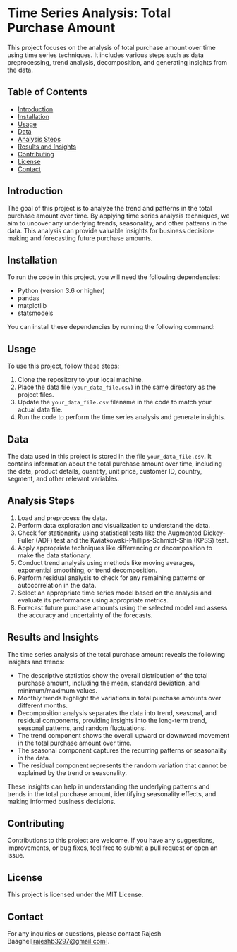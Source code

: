 # Time Series Analysis: Total Purchase Amount

This project focuses on the analysis of total purchase amount over time using time series techniques. It includes various steps such as data preprocessing, trend analysis, decomposition, and generating insights from the data.

## Table of Contents

- [Introduction](#introduction)
- [Installation](#installation)
- [Usage](#usage)
- [Data](#data)
- [Analysis Steps](#analysis-steps)
- [Results and Insights](#results-and-insights)
- [Contributing](#contributing)
- [License](#license)
- [Contact](#contact)

## Introduction

The goal of this project is to analyze the trend and patterns in the total purchase amount over time. By applying time series analysis techniques, we aim to uncover any underlying trends, seasonality, and other patterns in the data. This analysis can provide valuable insights for business decision-making and forecasting future purchase amounts.

## Installation

To run the code in this project, you will need the following dependencies:

- Python (version 3.6 or higher)
- pandas
- matplotlib
- statsmodels

You can install these dependencies by running the following command:

## Usage

To use this project, follow these steps:

1. Clone the repository to your local machine.
2. Place the data file (`your_data_file.csv`) in the same directory as the project files.
3. Update the `your_data_file.csv` filename in the code to match your actual data file.
4. Run the code to perform the time series analysis and generate insights.

## Data

The data used in this project is stored in the file `your_data_file.csv`. It contains information about the total purchase amount over time, including the date, product details, quantity, unit price, customer ID, country, segment, and other relevant variables.

## Analysis Steps

1. Load and preprocess the data.
2. Perform data exploration and visualization to understand the data.
3. Check for stationarity using statistical tests like the Augmented Dickey-Fuller (ADF) test and the Kwiatkowski-Phillips-Schmidt-Shin (KPSS) test.
4. Apply appropriate techniques like differencing or decomposition to make the data stationary.
5. Conduct trend analysis using methods like moving averages, exponential smoothing, or trend decomposition.
6. Perform residual analysis to check for any remaining patterns or autocorrelation in the data.
7. Select an appropriate time series model based on the analysis and evaluate its performance using appropriate metrics.
8. Forecast future purchase amounts using the selected model and assess the accuracy and uncertainty of the forecasts.

## Results and Insights

The time series analysis of the total purchase amount reveals the following insights and trends:

- The descriptive statistics show the overall distribution of the total purchase amount, including the mean, standard deviation, and minimum/maximum values.
- Monthly trends highlight the variations in total purchase amounts over different months.
- Decomposition analysis separates the data into trend, seasonal, and residual components, providing insights into the long-term trend, seasonal patterns, and random fluctuations.
- The trend component shows the overall upward or downward movement in the total purchase amount over time.
- The seasonal component captures the recurring patterns or seasonality in the data.
- The residual component represents the random variation that cannot be explained by the trend or seasonality.

These insights can help in understanding the underlying patterns and trends in the total purchase amount, identifying seasonality effects, and making informed business decisions.

## Contributing

Contributions to this project are welcome. If you have any suggestions, improvements, or bug fixes, feel free to submit a pull request or open an issue.

## License

This project is licensed under the MIT License.

## Contact

For any inquiries or questions, please contact Rajesh Baaghel[rajeshb3297@gmail.com].

